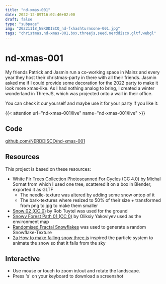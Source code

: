 ```yaml
---
title: "nd-xmas-001"
date: 2022-12-09T16:02:46+02:00
draft: false
type: "subpage"
img: "20221118_NERDDISCO_nd-fxhashturnsone-001.jpg"
tags: "christmas,nd-xmas-001,box,threejs,seed,nerddisco,gltf,webgl"
---
```




# nd-xmas-001

My friends Patrick and Jasmin run a co-working space in Mainz and every year they host their christmas-party in there with all their friends. Jasmin asked me if I could provide some decoration for the 2022 party to make it look more xmas-like. As I had nothing analog to bring, I created a winter wonderland in ThreeJS, which was projected onto a wall in their office. 

You can check it our yourself and maybe use it for your party if you like it: 

{{< attention url="nd-xmas-001/live" name="nd-xmas-001/live" >}} 


## Code

[github.com/NERDDISCO/nd-xmas-001](https://github.com/NERDDISCO/nd-xmas-001)

## Resources

This project is based on these resources:

* [White Fir Trees Collection Photoscanned For Cycles (CC 4.0)](https://blendermarket.com/products/white-fir-trees-collection-photoscanned-for-cycles) by Michal Sornat from which I used one tree, scattered it on a box in Blender, exported it as GLTF
  * The needle-texture was altered by adding some snow ontop of it
  * The bark-textures where resized to 50% of their size + transformed from png to jpg to make them smaller
* [Snow 02 (CC 0)](https://polyhaven.com/a/snow_02) by Rob Tuytel was used for the ground
* [Snowy Forest Path 01 (CC 0)](https://polyhaven.com/a/snowy_forest_path_01) by Oliksiy Yakovlyev used as the environment map
* [Randomised Fractal Snowflakes](https://www.youtube.com/watch?v=HXTC5LSep3M) was used to generate a random  Snowflake-Texture
* [2a How to make falling snow three.js](https://www.youtube.com/watch?v=OXpl8durSjA) inspired the particle system to animate the snow so that it falls from the sky

## Interactive
- Use mouse or touch to zoom in/out and rotate the landscape.
- Press 's' on your keyboard to download a screenshot